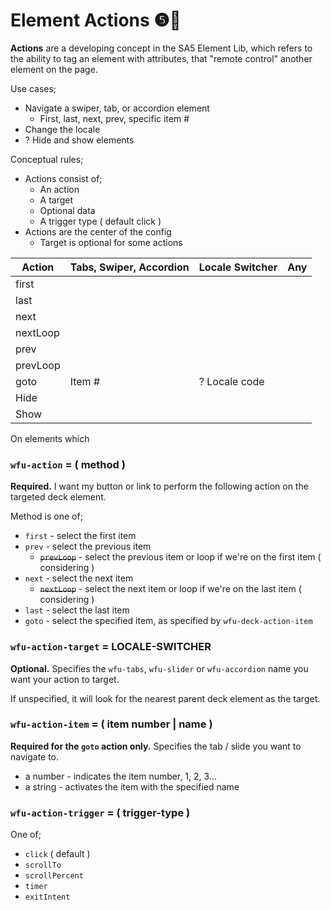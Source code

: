 # Element Actions ❺🧪



**Actions** are a developing concept in the SA5 Element Lib, which refers to the ability to tag an element with attributes, that "remote control" another element on the page.

Use cases;

* Navigate a swiper, tab, or accordion element
  * First, last, next, prev, specific item #&#x20;
* Change the locale
* ? Hide and show elements

Conceptual rules;&#x20;

* Actions consist of;
  * An action
  * A target
  * Optional data
  * A trigger type ( default click )&#x20;
* Actions are the center of the config&#x20;
  * Target is optional for some actions &#x20;

| Action   | Tabs, Swiper, Accordion | Locale Switcher | Any |
| -------- | ----------------------- | --------------- | --- |
| first    |                         |                 |     |
| last     |                         |                 |     |
| next     |                         |                 |     |
| nextLoop |                         |                 |     |
| prev     |                         |                 |     |
| prevLoop |                         |                 |     |
| goto     | Item #                  | ? Locale code   |     |
| Hide     |                         |                 |     |
| Show     |                         |                 |     |





On elements which&#x20;

### `wfu-action` = ( method ) <a href="#wfu-lightbox-captions-attribute" id="wfu-lightbox-captions-attribute"></a>

**Required.** I want my button or link to perform the following action on the targeted deck element.

Method is one of;

* `first` - select the first item
* `prev` - select the previous item
  * ~~`prevLoop`~~ - select the previous item or loop if we're on the first item ( considering )
* `next` - select the next item
  * ~~`nextLoop`~~ - select the next item or loop if we're on the last item ( considering )
* `last` - select the last item
* `goto` - select the specified item, as specified by `wfu-deck-action-item`&#x20;

### `wfu-action-target` = LOCALE-SWITCHER



**Optional.** Specifies the `wfu-tabs`, `wfu-slider` or `wfu-accordion` name you want your action to target.

If unspecified, it will look for the nearest parent deck element as the target. &#x20;

### `wfu-action-item` = ( item number | name )  <a href="#wfu-lightbox-captions-attribute" id="wfu-lightbox-captions-attribute"></a>

**Required for the `goto` action only.** Specifies the tab / slide you want to navigate to.&#x20;

* a number - indicates the item number, 1, 2, 3...&#x20;
* a string - activates the item with the specified name&#x20;

### `wfu-action-trigger` = ( trigger-type )  <a href="#wfu-lightbox-captions-attribute" id="wfu-lightbox-captions-attribute"></a>

One of;&#x20;

* `click` ( default )
* `scrollTo`&#x20;
* `scrollPercent`&#x20;
* `timer`
* `exitIntent`&#x20;



